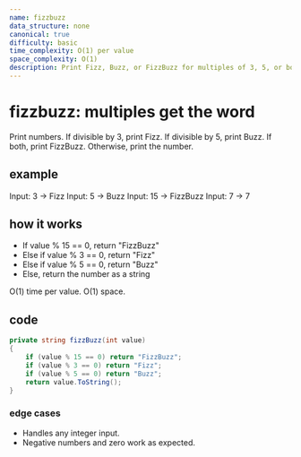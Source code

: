 ```yaml
---
name: fizzbuzz
data_structure: none
canonical: true
difficulty: basic
time_complexity: O(1) per value
space_complexity: O(1)
description: Print Fizz, Buzz, or FizzBuzz for multiples of 3, 5, or both.
---
```


# fizzbuzz: multiples get the word

Print numbers. If divisible by 3, print Fizz. If divisible by 5, print Buzz. If both, print FizzBuzz. Otherwise, print the number.

## example

Input: 3 → Fizz
Input: 5 → Buzz
Input: 15 → FizzBuzz
Input: 7 → 7

## how it works

- If value % 15 == 0, return "FizzBuzz"
- Else if value % 3 == 0, return "Fizz"
- Else if value % 5 == 0, return "Buzz"
- Else, return the number as a string

O(1) time per value. O(1) space.

## code

```csharp
private string fizzBuzz(int value)
{
    if (value % 15 == 0) return "FizzBuzz";
    if (value % 3 == 0) return "Fizz";
    if (value % 5 == 0) return "Buzz";
    return value.ToString();
}
```

### edge cases

- Handles any integer input.
- Negative numbers and zero work as expected.
